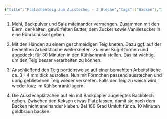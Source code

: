 ```yaml
---
{"title":"Plätzchenteig zum Ausstechen - 2 Bleche","tags":["Backen"],"ingredientList":[{"title":"","ingredients":["400g Mehl","2 TL Backpulver","150g Zucker","2 Pck. Vanillezucker","2 Eier","150g Butter","1 Prise Salz"]}]}
---
```

1. Mehl, Backpulver und Salz miteinander vermengen. Zusammen mit den Eiern, der kalten, gewürfelten Butter, dem Zucker sowie Vanillezucker in eine Rührschüssel geben.

2. Mit den Händen zu einem geschmeidigen Teig kneten. Dazu ggf. auf der bemehlten Arbeitsfläche weiterkneten. Zu einer Kugel formen und abgedeckt für 30 Minuten in den Kühlschrank stellen. Das ist wichtig, um den Teig besser verarbeiten zu können.

3. Anschließend den Teig portionsweise auf einer bemehlten Arbeitsfläche ca. 3 - 4 mm dick ausrollen. Nun mit Förmchen passend ausstechen und übrig gebliebenen Teig wieder verkneten. Falls der Teig zu weich wird, wieder kurz im Kühlschrank lagern.

4. Die Ausstechplätzchen auf ein mit Backpapier augelegtes Backblech geben. Zwischen den Keksen etwas Platz lassen, damit sie nach dem Backen nicht aneinander kleben. Bei 180 Grad Umluft für ca. 10 Minuten goldbraun backen.